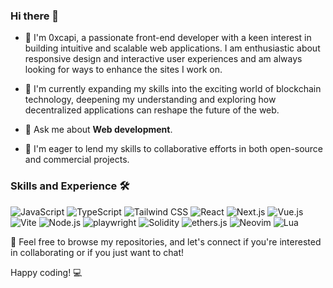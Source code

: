 ### Hi there 👋

- 👷 I'm 0xcapi, a passionate front-end developer with a keen interest in building intuitive and scalable web applications. I am enthusiastic about responsive design and interactive user experiences and am always looking for ways to enhance the sites I work on.
  
- 🌱 I'm currently expanding my skills into the exciting world of blockchain technology, deepening my understanding and exploring how decentralized applications can reshape the future of the web.
 
- 💬 Ask me about **Web development**.

- 🔭 I'm eager to lend my skills to collaborative efforts in both open-source and commercial projects.

### Skills and Experience 🛠️

![JavaScript](https://img.shields.io/static/v1?label=&message=JavaScript&color=F7DF1E&logo=JavaScript&logoColor=black)
![TypeScript](https://img.shields.io/static/v1?label=&message=TypeScript&color=3178C6&logo=TypeScript&logoColor=FFFFFF)
![Tailwind CSS](https://img.shields.io/static/v1?label=&message=Tailwind_CSS&color=38B2AC&logo=Tailwind-CSS&logoColor=FFFFFF)
![React](https://img.shields.io/static/v1?label=&message=React&color=20232a&logo=react&logoColor=61DAFB)
![Next.js](https://img.shields.io/static/v1?label=&message=Next.js&color=000000&logo=Next.js&logoColor=FFFFFF)
![Vue.js](https://img.shields.io/static/v1?label=&message=Vue.js&color=4FC08D&logo=Vue.js&logoColor=FFFFFF)
![Vite](https://img.shields.io/static/v1?label=&message=Vite&color=646CFF&logo=Vite&logoColor=FFFFFF)
![Node.js](https://img.shields.io/static/v1?label=&message=Node.js&color=339933&logo=Node.js&logoColor=FFFFFF)
![playwright](https://img.shields.io/static/v1?label=&message=playwright&color=2EAD33&logo=playwright&logoColor=white)
![Solidity](https://img.shields.io/static/v1?label=&message=Solidity&color=363636&logo=Solidity&logoColor=white)
![ethers.js](https://img.shields.io/static/v1?label=&message=ethers.js&color=2535A0D&logo=Ethers&logoColor=white)
![Neovim](https://img.shields.io/static/v1?label=&message=Neovim&color=57A143&logo=Neovim&logoColor=FFFFFF)
![Lua](https://img.shields.io/static/v1?label=&message=Lua&color=2C2D72&logo=Lua&logoColor=white)


🌟 Feel free to browse my repositories, and let's connect if you're interested in collaborating or if you just want to chat!

Happy coding! 💻
